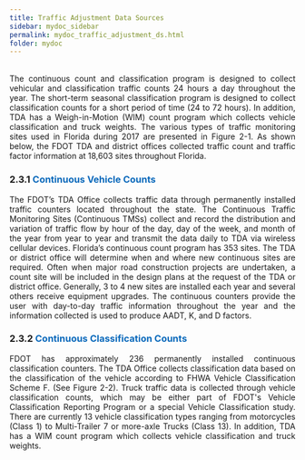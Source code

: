```yaml
---
title: Traffic Adjustment Data Sources
sidebar: mydoc_sidebar
permalink: mydoc_traffic_adjustment_ds.html
folder: mydoc
---
```

<br>
<div style="text-align: justify"> The continuous count and classification program is designed to collect vehicular and
classification traffic counts 24 hours a day throughout the year. The short-term
seasonal classification program is designed to collect classification counts for a short
period of time (24 to 72 hours). In addition, TDA has a Weigh-in-Motion (WIM) count
program which collects vehicle classification and truck weights. The various types of
traffic monitoring sites used in Florida during 2017 are presented in Figure 2-1. As
shown below, the FDOT TDA and district offices collected traffic count and traffic
factor information at 18,603 sites throughout Florida.</div>

<!-- ### TRAFFIC MONITORING SITES IN FLORIDA -->



### **2.3.1 <span style="color:#0a69bb">Continuous Vehicle Counts</span>**


<div style="text-align: justify"> The FDOT’s TDA Office collects traffic data through permanently installed traffic
counters located throughout the state. The Continuous Traffic Monitoring Sites
(Continuous TMSs) collect and record the distribution and variation of traffic flow by hour of the day, day of the week, and month of the year from year to year and
transmit the data daily to TDA via wireless cellular devices. Florida’s continuous
count program has 353 sites. The TDA or district office will determine when and
where new continuous sites are required. Often when major road construction
projects are undertaken, a count site will be included in the design plans at the
request of the TDA or district office. Generally, 3 to 4 new sites are installed each year and several others receive equipment upgrades. The continuous counters provide
the user with day-to-day traffic information throughout the year and the information
collected is used to produce AADT, K, and D factors.</div>


### **2.3.2 <span style="color:#0a69bb">Continuous Classification Counts</span>**

<div style="text-align: justify"> FDOT has approximately 236 permanently installed continuous classification
counters. The TDA Office collects classification data based on the classification of the
vehicle according to FHWA Vehicle Classification Scheme F. (See Figure 2-2). Truck
traffic data is collected through vehicle classification counts, which may be either
part of FDOT&#39;s Vehicle Classification Reporting Program or a special Vehicle
Classification study. There are currently 13 vehicle classification types ranging from
motorcycles (Class 1) to Multi-Trailer 7 or more-axle Trucks (Class 13). In addition, TDA
has a WIM count program which collects vehicle classification and truck weights.</div>